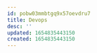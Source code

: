 ```yaml
---
id: pobw03mmbtgq9x57oevdru7
title: Devops
desc: ''
updated: 1654835443150
created: 1654835443150
---
```


